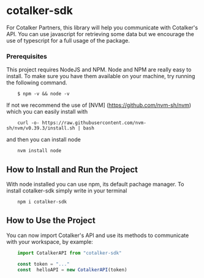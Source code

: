 # cotalker-sdk

For Cotalker Partners, this library will help you communicate with Cotalker's API.
You can use javascript for retrieving some data but we encourage the use of typescript for a full usage of the package.
 


### Prerequisites
This project requires NodeJS and NPM. Node and NPM are really easy to install. To make sure you have them available on your machine, try running the following command.

```
    $ npm -v && node -v
```

If not we recommend the use of [NVM] (https://github.com/nvm-sh/nvm) which you can easily install with

```
    curl -o- https://raw.githubusercontent.com/nvm-sh/nvm/v0.39.3/install.sh | bash
```

and then you can install node

```
    nvm install node
```

## How to Install and Run the Project

With node installed you can use npm, its default pachage manager. To install cotalker-sdk simply write in your terminal

```
    npm i cotalker-sdk
```

## How to Use the Project

You can now import Cotalker's API and use its methods to communicate with your workspace, by example:

```typescript
    import CotalkerAPI from "cotalker-sdk" 

    const token = "..."
    const  helloAPI = new CotalkerAPI(token)

```